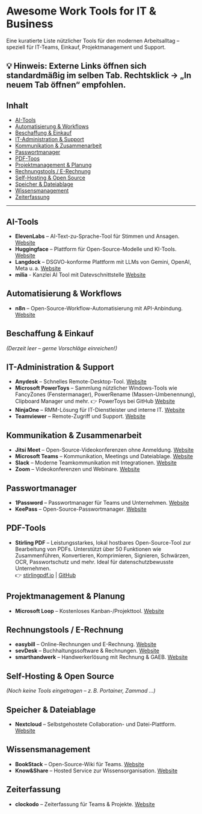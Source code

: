 # Awesome Work Tools for IT & Business

Eine kuratierte Liste nützlicher Tools für den modernen Arbeitsalltag – speziell für IT-Teams, Einkauf, Projektmanagement und Support.

## 💡 Hinweis: Externe Links öffnen sich standardmäßig im selben Tab. Rechtsklick → „In neuem Tab öffnen“ empfohlen.

## Inhalt

- [AI-Tools](#ai-tools)
- [Automatisierung & Workflows](#automatisierung--workflows)
- [Beschaffung & Einkauf](#beschaffung--einkauf)
- [IT-Administration & Support](#it-administration--support)
- [Kommunikation & Zusammenarbeit](#kommunikation--zusammenarbeit)
- [Passwortmanager](#passwortmanager)
- [PDF-Toos](#pdf-tools)
- [Projektmanagement & Planung](#projektmanagement--planung)
- [Rechnungstools / E-Rechnung](#rechnungstools--e-rechnung)
- [Self-Hosting & Open Source](#self-hosting--open-source)
- [Speicher & Dateiablage](#speicher--dateiablage)
- [Wissensmanagement](#wissensmanagement)
- [Zeiterfassung](#zeiterfassung)

---

## AI-Tools

- **ElevenLabs** – AI-Text-zu-Sprache-Tool für Stimmen und Ansagen. [Website](https://elevenlabs.io/de)
- **Huggingface** – Plattform für Open-Source-Modelle und KI-Tools. [Website](https://huggingface.co)
- **Langdock** – DSGVO-konforme Plattform mit LLMs von Gemini, OpenAI, Meta u. a. [Website](https://www.langdock.com)
- **milia** - Kanzlei AI Tool mit Datevschnittstelle [Website](https://www.milia.io)

## Automatisierung & Workflows

- **n8n** – Open-Source-Workflow-Automatisierung mit API-Anbindung. [Website](https://n8n.io)

## Beschaffung & Einkauf

*(Derzeit leer – gerne Vorschläge einreichen!)*

## IT-Administration & Support

- **Anydesk** – Schnelles Remote-Desktop-Tool. [Website](https://anydesk.com)
- **Microsoft PowerToys** – Sammlung nützlicher Windows-Tools wie FancyZones (Fenstermanager), PowerRename (Massen-Umbenennung), Clipboard Manager und mehr.
👉 PowerToys bei GitHub [Website](https://learn.microsoft.com/de-de/windows/powertoys/install)
- **NinjaOne** – RMM-Lösung für IT-Dienstleister und interne IT. [Website](https://www.ninjaone.com)
- **Teamviewer** – Remote-Zugriff und Support. [Website](https://www.teamviewer.com)

## Kommunikation & Zusammenarbeit

- **Jitsi Meet** – Open-Source-Videokonferenzen ohne Anmeldung. [Website](https://meet.jit.si)
- **Microsoft Teams** – Kommunikation, Meetings und Dateiablage. [Website](https://www.microsoft.com/de-de/microsoft-teams)
- **Slack** – Moderne Teamkommunikation mit Integrationen. [Website](https://slack.com)
- **Zoom** – Videokonferenzen und Webinare. [Website](https://zoom.us)

## Passwortmanager

- **1Password** – Passwortmanager für Teams und Unternehmen. [Website](https://1password.com)
- **KeePass** – Open-Source-Passwortmanager. [Website](https://keepass.info)

## PDF-Tools

- **Stirling PDF** – Leistungsstarkes, lokal hostbares Open-Source-Tool zur Bearbeitung von PDFs. Unterstützt über 50 Funktionen wie Zusammenführen, Konvertieren, Komprimieren, Signieren, Schwärzen, OCR, Passwortschutz und mehr. Ideal für datenschutzbewusste Unternehmen.  
  👉 [stirlingpdf.io](https://stirlingpdf.io) | [GitHub](https://github.com/Stirling-Tools/Stirling-PDF)

## Projektmanagement & Planung

- **Microsoft Loop** – Kostenloses Kanban-/Projekttool. [Website](https://loop.microsoft.com)

## Rechnungstools / E-Rechnung

- **easybill** – Online-Rechnungen und E-Rechnung. [Website](https://www.easybill.de)
- **sevDesk** – Buchhaltungssoftware & Rechnungen. [Website](https://sevdesk.com)
- **smarthandwerk** – Handwerkerlösung mit Rechnung & GAEB. [Website](https://www.smarthandwerk.de)

## Self-Hosting & Open Source

*(Noch keine Tools eingetragen – z. B. Portainer, Zammad …)*

## Speicher & Dateiablage

- **Nextcloud** – Selbstgehostete Collaboration- und Datei-Plattform. [Website](https://nextcloud.com)

## Wissensmanagement

- **BookStack** – Open-Source-Wiki für Teams. [Website](https://www.bookstackapp.com)
- **Know&Share** – Hosted Service zur Wissensorganisation. [Website](https://www.knowandshare.com)

## Zeiterfassung

- **clockodo** – Zeiterfassung für Teams & Projekte. [Website](https://www.clockodo.de)